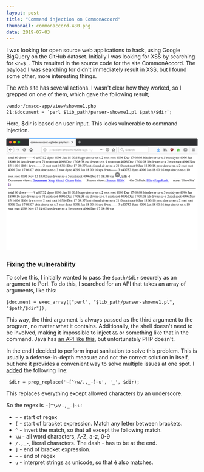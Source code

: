 ```yaml
---
layout: post
title: "Command injection on CommonAccord"
thumbnail: commonaccord-480.png
date: 2019-07-03
---
```



I was looking for open source web applications to hack, using Google BigQuery on the GitHub dataset. Initially I was looking for XSS by searching for `<?=$_`. This resulted in the source code for the site CommonAccord. The payload I was searching for didn't immediately result in XSS, but I found some other, more interesting things.

The web site has several actions. I wasn't clear how they worked, so I grepped on one of them, which gave the following result;

    vendor/cmacc-app/view/showme1.php
    21:$document = `perl $lib_path/parser-showme1.pl $path/$dir`;

Here, $dir is based on user input. This looks vulnerable to command injection.

<img src="/images/commonaccord-ls.png" width="680">

### Fixing the vulnerability

To solve this, I initially wanted to pass the `$path/$dir` securely as an argument to Perl. To do this, I searched for an API that takes an array of arguments, like this:

    $document = exec_array(["perl", "$lib_path/parser-showme1.pl", "$path/$dir"]);

This way, the third argument is always passed as the third argument to the program, no matter what it contains. Additionally, the shell doesn't need to be involved, making it impossible to inject `&&` or something like that in the command. Java has [an API like this](https://docs.oracle.com/javase/7/docs/api/java/lang/Runtime.html#exec(java.lang.String[])), but unfortunately PHP doesn't.

In the end I decided to perform input sanitation to solve this problem. This is usually a defense-in-depth measure and not the correct solution in itself, but here it provides a convenient way to solve multiple issues at one spot. I [added](https://github.com/CommonAccord/Cmacc-Org/pull/22) the following line:

     $dir = preg_replace('~[^\w/.,_-]~u', '_', $dir);

This replaces everything except allowed characters by an underscore. 

So the regex is `~[^\w/.,_-]~u`:

 * `~` - start of regex
 * `[` - start of bracket expression. Match any letter between brackets.
 * `^` - invert the match, so that all except the following match.
 * `\w` - all word characters, A-Z, a-z, 0-9
 * `/.,_-`, literal characters. The dash - has to be at the end.
 * `]` - end of bracket expression.
 * `~` - end of regex
 * `u` - interpret strings as unicode, so that é also matches.
